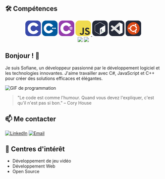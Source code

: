 ## 🛠️ Compétences

<div align="center">
  <a href="https://en.wikipedia.org/wiki/C_(programming_language)" target="_blank"><img src="https://github.com/tandpfun/skill-icons/blob/main/icons/C.svg" height=50 /></a>
  <a href="https://en.wikipedia.org/wiki/C%2B%2B" target="_blank"><img src="https://github.com/tandpfun/skill-icons/blob/main/icons/CPP.svg" height=50 /></a>
  <a href="https://fr.wikipedia.org/wiki/C_Sharp" target="_blank"><img src="https://github.com/tandpfun/skill-icons/blob/65dea6c4eaca7da319e552c09f4cf5a9a8dab2c8/icons/CS.svg" height=50 /></a>
  <a href="https://fr.wikipedia.org/wiki/JavaScript" target="_blank"><img src="https://github.com/tandpfun/skill-icons/blob/65dea6c4eaca7da319e552c09f4cf5a9a8dab2c8/icons/JavaScript.svg"height=50>
  <a href="https://en.wikipedia.org/wiki/Bash_(Unix_shell)" target="_blank"><img src="https://raw.githubusercontent.com/tandpfun/skill-icons/65dea6c4eaca7da319e552c09f4cf5a9a8dab2c8/icons/Bash-Dark.svg" height=50 /></a>
  <a href="https://en.wikipedia.org/wiki/Visual_Studio_Code" target="_blank"><img src="https://github.com/tandpfun/skill-icons/blob/main/icons/VSCode-Dark.svg" height=50 /></a>
  <a href="https://en.wikipedia.org/wiki/Ubuntu" target="_blank"><img src="https://github.com/tandpfun/skill-icons/blob/main/icons/Ubuntu-Dark.svg" height=50 /></a>
</div>
<div align="center">
  <a href="#"><img src="https://github-readme-stats.vercel.app/api/top-langs/?username=SofianeBel&layout=compact&theme=dark" height="112"/></a>
  <a href="https://fr.wikipedia.org/wiki/LeetCode" target="_blank"><img src="https://leetcard.jacoblin.cool/Sifly" height="112"/></a>
</div>

## Bonjour ! 👋

Je suis Sofiane, un développeur passionné par le développement logiciel et les technologies innovantes. J'aime travailler avec C#, JavaScript et C++ pour créer des solutions efficaces et élégantes.

![GIF de programmation](https://media.giphy.com/media/ZVik7pBtu9dNS/giphy.gif)
> "Le code est comme l'humour. Quand vous devez l'expliquer, c'est qu'il n'est pas si bon." – Cory House

## 📫 Me contacter

[![LinkedIn](https://img.shields.io/badge/LinkedIn-Profile-blue?style=flat&logo=linkedin)](https://www.linkedin.com/in/sofiane-belkessa-a030952b3/)
[![Email](https://img.shields.io/badge/Email-belkessa0102@gmail.com-red?style=flat&logo=gmail&logoColor=white)](mailto:belkessa0102@gmail.com)

## 🌱 Centres d'intérêt

- Développement de jeu vidéo
- Développement Web
- Open Source




